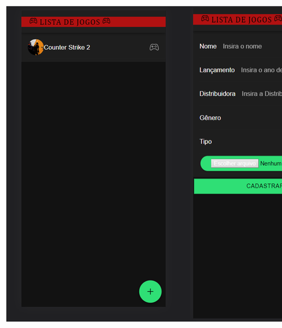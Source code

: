 <div align="center">
</div>

<div style="display: flex; flex-direction: row;">
     
  <img src="home.png">
  <img src="cadastrar.png">
     
</div>
